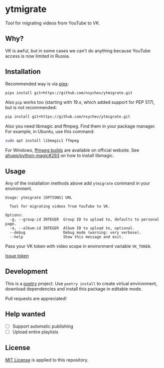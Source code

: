 # ytmigrate

Tool for migrating videos from YouTube to VK.

## Why?

VK is awful, but in some cases we can't do anything because
YouTube access is now limited in Russia.

## Installation

Recommended way is via [pipx](https://github.com/pypa/pipx):

```bash
pipx install git+https://github.com/nsychev/ytmigrate.git
```

Also `pip` works too (starting with 19.x, which added support for PEP 517), but is not recommended:

```bash
pip install git+https://github.com/nsychev/ytmigrate.git
```

Also you need libmagic and ffmpeg. Find them in your package manager. For example, in Ubuntu, use this command:

```bash
sudo apt install libmagic1 ffmpeg
```

For Windows, [ffmpeg builds](https://www.ffmpeg.org/download.html) are available on official website. See [ahupp/python-magic#293](https://github.com/ahupp/python-magic/issues/293) on how to install libmagic.

## Usage

Any of the installation methods above add `ytmigrate` command in your environment.

```
Usage: ytmigrate [OPTIONS] URL

  Tool for migrating videos from YouTube to VK.

Options:
  -g, --group-id INTEGER  Group ID to upload to, defaults to personal page.
  -a, --album-id INTEGER  Album ID to upload to, optional.
  --debug                 Debug mode (warning: very verbose).
  --help                  Show this message and exit.
```

Pass your VK token with video scope in environment variable `VK_TOKEN`.

[Issue token](https://oauth.vk.com/authorize?client_id=6287487&scope=1073737727&redirect_uri=https://oauth.vk.com/blank.html&display=page&response_type=token&revoke=1)

## Development

This is a [poetry](https://python-poetry.org/) project. Use `poetry install` to create virtual environment, download dependencies and install this package in editable mode.

Pull requests are appreciated!

## Help wanted

- [ ] Support automatic publishing
- [ ] Upload entire playlists

## License

[MIT License](LICENSE) is applied to this repository.
